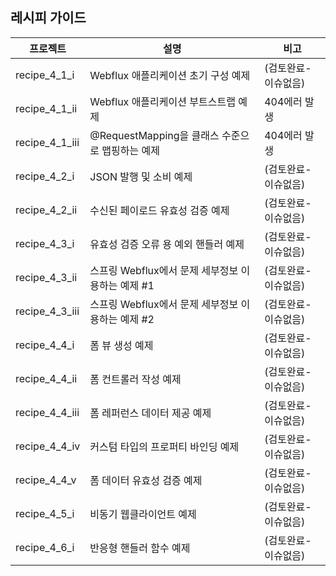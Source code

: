 ## 레시피 가이드

| 프로젝트           | 설명                                | 비고          |
|----------------|-----------------------------------|-------------|
| recipe_4_1_i   | Webflux 애플리케이션 초기 구성 예제           | (검토완료-이슈없음) |
| recipe_4_1_ii  | Webflux 애플리케이션 부트스트랩 예제           | 404에러 발생    |
| recipe_4_1_iii | @RequestMapping을 클래스 수준으로 맵핑하는 예제 | 404에러 발생         |
| recipe_4_2_i   | JSON 발행 및 소비 예제                   | (검토완료-이슈없음)         |
| recipe_4_2_ii  | 수신된 페이로드 유효성 검증 예제                | (검토완료-이슈없음)         |
| recipe_4_3_i   | 유효성 검증 오류 용 예외 핸들러 예제             | (검토완료-이슈없음)         |
| recipe_4_3_ii  | 스프링 Webflux에서 문제 세부정보 이용하는 예제 #1  | (검토완료-이슈없음)         |
| recipe_4_3_iii | 스프링 Webflux에서 문제 세부정보 이용하는 예제 #2  | (검토완료-이슈없음)         |
| recipe_4_4_i   | 폼 뷰 생성 예제                         | (검토완료-이슈없음)         |
| recipe_4_4_ii  | 폼 컨트롤러 작성 예제                      | (검토완료-이슈없음)         |
| recipe_4_4_iii | 폼 레퍼런스 데이터 제공 예제                  | (검토완료-이슈없음)         |
| recipe_4_4_iv  | 커스텀 타입의 프로퍼티 바인딩 예제               | (검토완료-이슈없음)         |
| recipe_4_4_v   | 폼 데이터 유효성 검증 예제                   | (검토완료-이슈없음)         |
| recipe_4_5_i   | 비동기 웹클라이언트 예제                     | (검토완료-이슈없음)         |
| recipe_4_6_i  | 반응형 핸들러 함수 예제                     | (검토완료-이슈없음)         |